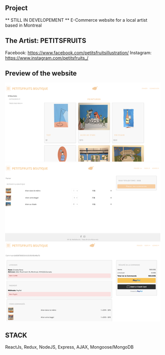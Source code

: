 ## Project
** STILL IN DEVELOPEMENT **
E-Commerce website for a local artist based in Montreal

## The Artist: PETITSFRUITS
Facebook: https://www.facebook.com/petitsfruitsillustration/
Instagram: https://www.instagram.com/petitsfruits_/


## Preview of the website
!["Screenshot of the Shop page"](https://github.com/raphpaquet/shop-petitsfruits/blob/main/docs/screenShotShop.png)
!["Screenshot of Cart"](https://github.com/raphpaquet/shop-petitsfruits/blob/main/docs/screenShotCart.png)
!["Screenshot of Payment Screen"](https://github.com/raphpaquet/shop-petitsfruits/blob/main/docs/screenShotPay.png)

## STACK
ReactJs, Redux, NodeJS, Express, AJAX, Mongoose/MongoDB